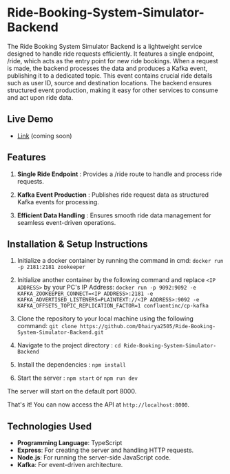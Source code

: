 # Ride-Booking-System-Simulator-Backend

The Ride Booking System Simulator Backend is a lightweight service designed to handle ride requests efficiently. It features a single endpoint, /ride, which acts as the entry point for new ride bookings. When a request is made, the backend processes the data and produces a Kafka event, publishing it to a dedicated topic. This event contains crucial ride details such as user ID, source and destination locations. The backend ensures structured event production, making it easy for other services to consume and act upon ride data.

## Live Demo
- [Link]() (coming soon)

## Features
1. **Single Ride Endpoint** : Provides a /ride route to handle and process ride requests.

2. **Kafka Event Production** : Publishes ride request data as structured Kafka events for processing.

3. **Efficient Data Handling** : Ensures smooth ride data management for seamless event-driven operations.


## Installation & Setup Instructions

1. Initialize a docker container by running the command in cmd:
   `docker run -p 2181:2181 zookeeper`

2. Initialize another container by the following command and replace `<IP ADDRESS>` by your PC's IP Address:
   `docker run -p 9092:9092 -e KAFKA_ZOOKEEPER_CONNECT=<IP ADDRESS>:2181 -e KAFKA_ADVERTISED_LISTENERS=PLAINTEXT://<IP ADDRESS>:9092 -e KAFKA_OFFSETS_TOPIC_REPLICATION_FACTOR=1 confluentinc/cp-kafka`

3. Clone the repository to your local machine using the following command:
`git clone https://github.com/Dhairya2505/Ride-Booking-System-Simulator-Backend.git`

4. Navigate to the project directory : `cd Ride-Booking-System-Simulator-Backend`

5. Install the dependencies : `npm install`

6. Start the server : `npm start` or `npm run dev`

The server will start on the default port 8000.

That's it! You can now access the API at `http://localhost:8000`.


## Technologies Used

- **Programming Language**: TypeScript
- **Express**: For creating the server and handling HTTP requests.
- **Node.js**: For running the server-side JavaScript code.
- **Kafka**: For event-driven architecture.

